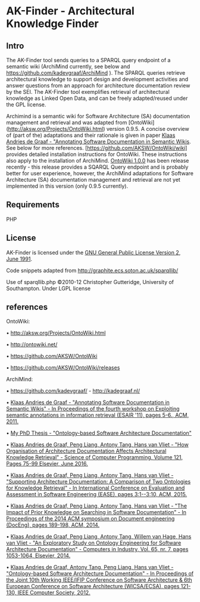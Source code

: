 # AK-Finder - Architectural Knowledge Finder #

## Intro ##

The AK-Finder tool sends queries to a SPARQL query endpoint of a semantic wiki (ArchiMind currently, see below and https://github.com/kadevgraaf/ArchiMind ). 
The SPARQL queries retrieve architectural knowledge to support design and development activities and answer questions from an approach for architecture documentation review by the SEI.
The AK-Finder tool exemplifies retrieval of architectural knowledge as Linked Open Data, and can be freely adapted/reused under the GPL license.

Archimind is a semantic wiki for Software Architecture (SA) documentation management and retrieval and was adapted from [OntoWiki] (http://aksw.org/Projects/OntoWiki.html) version 0.9.5. A concise overview of (part of the) adaptations and their rationale is given in paper [Klaas Andries de Graaf - "Annotating Software Documentation in Semantic Wikis](http://kadegraaf.nl/Annotating%20Software%20Documentation%20in%20Semantic%20Wikis%20-%20Klaas%20Andries%20de%20Graaf.pdf). See below for more references.
[https://github.com/AKSW/OntoWiki/wiki] provides detailed installation instructions for OntoWiki. These instructions also apply to the installation of ArchiMind.
[OntoWiki 1.0.0](https://github.com/AKSW/OntoWiki/releases) has been release recently - this release provides a SQARQL Query endpoint and is probably better for user experience, however, the ArchiMind adaptations for Software Architecture (SA) documentation management and retrieval are not yet implemented in this version (only 0.9.5 currently).

## Requirements ##

PHP

## License ##

AK-Finder is licensed under the [GNU General Public License Version 2, June 1991](http://www.gnu.org/licenses/gpl-2.0.txt).

Code snippets adapted from http://graphite.ecs.soton.ac.uk/sparqllib/

Use of sparqllib.php
©2010-12 Christopher Gutteridge, University of Southampton.
Under LGPL license

## references ##

OntoWiki:

• http://aksw.org/Projects/OntoWiki.html

• http://ontowiki.net/

• https://github.com/AKSW/OntoWiki

• https://github.com/AKSW/OntoWiki/releases

ArchiMind:

• https://github.com/kadevgraaf/ - http://kadegraaf.nl/

• [Klaas Andries de Graaf - "Annotating Software Documentation in Semantic Wikis" - In Proceedings of the fourth workshop on Exploiting semantic annotations in information retrieval (ESAIR '11), pages 5-6., ACM, 2011. ](http://kadegraaf.nl/Annotating%20Software%20Documentation%20in%20Semantic%20Wikis%20-%20Klaas%20Andries%20de%20Graaf.pdf)

• [My PhD Thesis - "Ontology-based Software Architecture Documentation"](http://kadegraaf.nl/Klaas%20Andries%20de%20Graaf%20-%20PhD%20Thesis%20-%20Ontology-based%20Software%20Architecture%20Documentation.pdf)

• [Klaas Andries de Graaf, Peng Liang, Antony Tang, Hans van Vliet - "How Organisation of Architecture Documentation Affects Architectural Knowledge Retrieval" - Science of Computer Programming, Volume 121, Pages 75-99 Elsevier, June 2016. ](http://kadegraaf.nl/How%20Organisation%20of%20Architecture%20Documentation%20Affects%20Architectural%20Knowledge%20Retrieval%20-%20Klaas%20Andries%20de%20Graaf,%20Peng%20Liang,%20Antony%20Tang,%20Hans%20van%20Vliet.pdf)

• [Klaas Andries de Graaf, Peng Liang, Antony Tang, Hans van Vliet - "Supporting Architecture Documentation: A Comparison of Two Ontologies for Knowledge Retrieval" - In International Conference on Evaluation and Assessment in Software Engineering (EASE), pages 3:1--3:10, ACM, 2015. ](http://kadegraaf.nl/Supporting%20Architecture%20Documentation%20-%20A%20Comparison%20of%20Two%20Ontologies%20for%20Knowledge%20Retrieval%20-%20Klaas%20Andries%20de%20Graaf,%20Peng%20Liang,%20Antony%20Tang,%20Hans%20van%20Vliet.pdf)

• [Klaas Andries de Graaf, Peng Liang, Antony Tang, Hans van Vliet - "The Impact of Prior Knowledge on Searching in Software Documentation" - In Proceedings of the 2014 ACM symposium on Document engineering (DocEng), pages 189-198, ACM, 2014. ](http://kadegraaf.nl/The%20impact%20of%20prior%20knowledge%20on%20searching%20in%20software%20documentation%20-%20Klaas%20Andries%20de%20Graaf,%20Peng%20Liang,%20Antony%20Tang,%20Hans%20van%20Vliet.pdf)

• [Klaas Andries de Graaf, Peng Liang, Antony Tang, Willem van Hage, Hans van Vliet - "An Exploratory Study on Ontology Engineering for Software Architecture Documentation" - Computers in Industry, Vol. 65, nr. 7, pages 1053-1064, Elsevier, 2014. ](http://kadegraaf.nl/An%20exploratory%20study%20on%20ontology%20engineering%20for%20software%20architecture%20documentation%20-%20Klaas%20Andries%20de%20Graaf,%20Peng%20Liang,%20Antony%20Tang,%20Hans%20van%20Vliet.pdf)

• [Klaas Andries de Graaf, Antony Tang, Peng Liang, Hans van Vliet - "Ontology-based Software Architecture Documentation" - In Proceedings of the Joint 10th Working IEEE/IFIP Conference on Software Architecture & 6th European Conference on Software Architecture (WICSA/ECSA), pages 121-130, IEEE Computer Society, 2012. ](http://kadegraaf.nl/Ontology-based%20Software%20Architecture%20Documentation%20-%20Klaas%20Andries%20de%20Graaf,%20Antony%20Tang,%20Peng%20Liang,%20Hans%20van%20Vliet.pdf.pdf)
